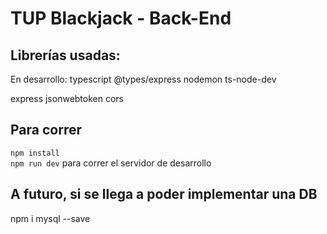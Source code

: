 # TUP Blackjack - Back-End

## Librerías usadas:
En desarrollo: typescript @types/express nodemon ts-node-dev

express jsonwebtoken cors 

## Para correr
`npm install`  
`npm run dev` para correr el servidor de desarrollo

## A futuro, si se llega a poder implementar una DB
npm i mysql --save